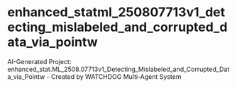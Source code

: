 # enhanced_statml_250807713v1_detecting_mislabeled_and_corrupted_data_via_pointw
AI-Generated Project: enhanced_stat.ML_2508.07713v1_Detecting_Mislabeled_and_Corrupted_Data_via_Pointw - Created by WATCHDOG Multi-Agent System
